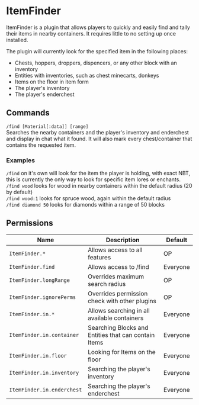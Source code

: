 # ItemFinder
ItemFinder is a plugin that allows players to quickly and easily find and tally their items in nearby containers. It requires little to no setting up once installed. 

The plugin will currently look for the specified item in the following places:
- Chests, hoppers, droppers, dispencers, or any other block with an inventory
- Entities with inventories, such as chest minecarts, donkeys
- Items on the floor in item form
- The player's inventory 
- The player's enderchest

## Commands
`/find [Material[:data]] [range]`  
Searches the nearby containers and the player's inventory and enderchest and display in chat what it found. It will also mark every chest/container that contains the requested item. 

### Examples
`/find` on it's own will look for the item the player is holding, with exact NBT, this is currently the only way to look for specific item lores or enchants.  
`/find wood` looks for wood in nearby containers within the default radius (20 by default)  
`/find wood:1` looks for spruce wood, again within the default radius  
`/find diamond 50` looks for diamonds within a range of 50 blocks  

## Permissions
Name | Description | Default
--- | --- | ---
`ItemFinder.*` | Allows access to all features | OP
`ItemFinder.find` | Allows access to /find | Everyone
`ItemFinder.longRange` | Overrides maximum search radius | OP
`ItemFinder.ignorePerms` | Overrides permission check with other plugins | OP
`ItemFinder.in.*` | Allows searching in all available containers | Everyone
`ItemFinder.in.container` | Searching Blocks and Entities that can contain Items | Everyone
`ItemFinder.in.floor` | Looking for Items on the floor | Everyone
`ItemFinder.in.inventory` | Searching the player's inventory | Everyone
`ItemFinder.in.enderchest` | Searching the player's enderchest | Everyone
